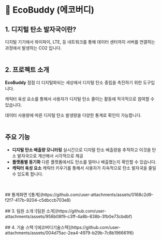 # :leaves: EcoBuddy (에코버디)

## 1. 디지털 탄소 발자국이란?

디지털 기기에서 와이파이, LTE, 등 네트워크를 통해 데이터 센터까지 서버를 연결하는 과정에서 발생하는 CO2 입니다.
<br>
<br>  
## 2. 프로젝트 소개
**EcoBuddy** 점점 더 디지털화되는 세상에서 디지털 탄소 중립을 촉진하기 위한 도구입니다.

캐릭터 육성 요소를 통해서 사용자가 디지털 탄소 줄이는 활동에 적극적으로 참여할 수 있습니다.

데이터 사용량에 따른 디지털 탄소 발생량을 다양한 통계로 확인이 가능합니다.
<br> 
<br>  
## 주요 기능
- **디지털 탄소 배출량 모니터링**
  실시간으로 디지털 탄소 배출량을 추적하고 이것을 탄소 발자국으로 계산해서 시각적으로 제공
- **플랫폼별 동기화**
  다른 플랫폼에서도 탄소를 얼마나 배출했는지 확인할 수 있습니다.
- **캐릭터 육성 요소**
  캐릭터 키우기를 통해서 사용자가 지속적으로 탄소 발자국을 줄일 수 있도록 합니다.
<br>
<br>
## 통계화면
![통계](https://github.com/user-attachments/assets/0168c2d9-f2f7-417b-9204-c5dbccb703e8)
<br>
<br>
## 3. 팀원 소개
![팀원 소개](https://github.com/user-attachments/assets/958b08f9-c3ff-4a8b-838b-3fb0e73cbdbf)
<br>
<br>
## 4. 기술 스택
![에코버디기술스택](https://github.com/user-attachments/assets/004d75ac-2ea4-4979-b29b-7c8b196661f6)
